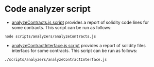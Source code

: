 # Code analyzer script
- [analyzeContracts.js script](https://github.com/valory-xyz/autonolas-tokenomucs/blob/main/scripts/analyzers/analyzeContracts.js) provides a report of solidity code lines for some contracts. This script can be run as follows:

```
node scripts/analyzers/analyzeContracts.js
```

- [analyzeContractInterface.js script](https://github.com/valory-xyz/autonolas-tokenomucs/blob/main/scripts/analyzers/analyzeContractInterface.js) provides a report of solidity files interfacs for some contracts. This script can be run as follows:

```
./scripts/analyzers/analyzeContractInterface.js
```

